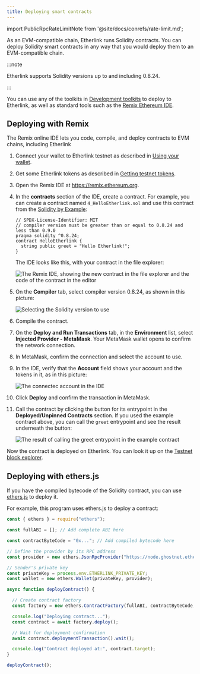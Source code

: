 ```yaml
---
title: Deploying smart contracts
---
```


import PublicRpcRateLimitNote from '@site/docs/conrefs/rate-limit.md';

As an EVM-compatible chain, Etherlink runs Solidity contracts.
You can deploy Solidity smart contracts in any way that you would deploy them to an EVM-compatible chain.

:::note

Etherlink supports Solidity versions up to and including 0.8.24.

:::

You can use any of the toolkits in [Development toolkits](/building-on-etherlink/development-toolkits) to deploy to Etherlink, as well as standard tools such as the [Remix Ethereum IDE](https://remix.ethereum.org/).

## Deploying with Remix

The Remix online IDE lets you code, compile, and deploy contracts to EVM chains, including Etherlink

1. Connect your wallet to Etherlink testnet as described in [Using your wallet](/get-started/using-your-wallet).

1. Get some Etherlink tokens as described in [Getting testnet tokens](/get-started/getting-testnet-tokens).

1. Open the Remix IDE at https://remix.ethereum.org.

1. In the **contracts** section of the IDE, create a contract.
For example, you can create a contract named `4_HelloEtherlink.sol` and use this contract from the [Solidity by Example](https://solidity-by-example.org/hello-world/):

   ```solidity
   // SPDX-License-Identifier: MIT
   // compiler version must be greater than or equal to 0.8.24 and less than 0.9.0
   pragma solidity ^0.8.24;
   contract HelloEtherlink {
     string public greet = "Hello Etherlink!";
   }
   ```

   The IDE looks like this, with your contract in the file explorer:

   ![The Remix IDE, showing the new contract in the file explorer and the code of the contract in the editor](/img/remix-new-solidity-contract.png)

1. On the **Compiler** tab, select compiler version 0.8.24, as shown in this picture:

   ![Selecting the Solidity version to use](/img/remix-select-version.png)

1. Compile the contract.

1. On the **Deploy and Run Transactions** tab, in the **Environment** list, select **Injected Provider - MetaMask**.
Your MetaMask wallet opens to confirm the network connection.

1. In MetaMask, confirm the connection and select the account to use.

1. In the IDE, verify that the **Account** field shows your account and the tokens in it, as in this picture:

   ![The connectec account in the IDE](/img/remix-connected-account.png)

1. Click **Deploy** and confirm the transaction in MetaMask.

1. Call the contract by clicking the button for its entrypoint in the **Deployed/Unpinned Contracts** section.
If you used the example contract above, you can call the `greet` entrypoint and see the result underneath the button:

   ![The result of calling the `greet` entrypoint in the example contract](/img/remix-call-contract.png)

Now the contract is deployed on Etherlink.
You can look it up on the [Testnet block explorer](https://testnet.explorer.etherlink.com/).

## Deploying with ethers.js

If you have the compiled bytecode of the Solidity contract, you can use [ethers.js](https://docs.ethers.org/v6/) to deploy it.

<PublicRpcRateLimitNote />

For example, this program uses ethers.js to deploy a contract:

```javascript
const { ethers } = require("ethers");

const fullABI = []; // Add complete ABI here

const contractByteCode = "0x..."; // Add compiled bytecode here

// Define the provider by its RPC address
const provider = new ethers.JsonRpcProvider("https://node.ghostnet.etherlink.com");

// Sender's private key
const privateKey = process.env.ETHERLINK_PRIVATE_KEY;
const wallet = new ethers.Wallet(privateKey, provider);

async function deployContract() {

  // Create contract factory
  const factory = new ethers.ContractFactory(fullABI, contractByteCode, wallet);

  console.log("Deploying contract...");
  const contract = await factory.deploy();

  // Wait for deployment confirmation
  await contract.deploymentTransaction().wait();

  console.log("Contract deployed at:", contract.target);
}

deployContract();
```
